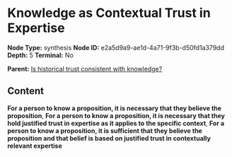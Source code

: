 # Knowledge as Contextual Trust in Expertise

**Node Type:** synthesis
**Node ID:** e2a5d9a9-ae1d-4a71-9f3b-d50fd1a379dd
**Depth:** 5
**Terminal:** No

**Parent:** [Is historical trust consistent with knowledge?](is-historical-trust-consistent-with-knowledge-antithesis-1766b114-bca0-4896-b657-c318f6a5389e.md)

## Content

**For a person to know a proposition, it is necessary that they believe the proposition**, **For a person to know a proposition, it is necessary that they hold justified trust in expertise as it applies to the specific context**, **For a person to know a proposition, it is sufficient that they believe the proposition and that belief is based on justified trust in contextually relevant expertise**
